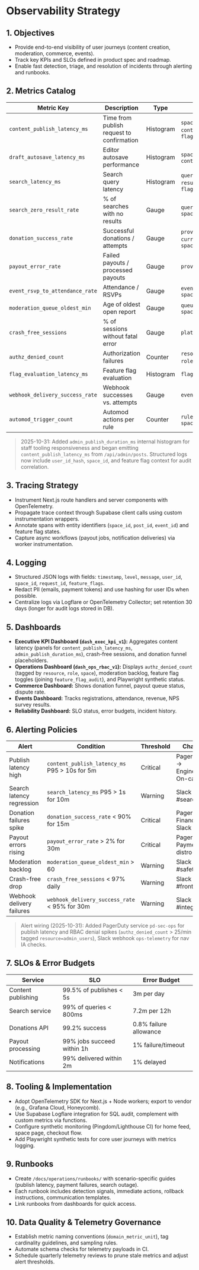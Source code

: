 # Observability Strategy

## 1. Objectives
- Provide end-to-end visibility of user journeys (content creation, moderation, commerce, events).
- Track key KPIs and SLOs defined in product spec and roadmap.
- Enable fast detection, triage, and resolution of incidents through alerting and runbooks.

## 2. Metrics Catalog
| Metric Key | Description | Type | Tags |
| --- | --- | --- | --- |
| `content_publish_latency_ms` | Time from publish request to confirmation | Histogram | `space`, `content_type`, `flag` |
| `draft_autosave_latency_ms` | Editor autosave performance | Histogram | `space`, `content_type` |
| `search_latency_ms` | Search query latency | Histogram | `query_type`, `result_count`, `flag` |
| `search_zero_result_rate` | % of searches with no results | Gauge | `query_type`, `space` |
| `donation_success_rate` | Successful donations / attempts | Gauge | `provider`, `currency`, `space` |
| `payout_error_rate` | Failed payouts / processed payouts | Gauge | `provider` |
| `event_rsvp_to_attendance_rate` | Attendance / RSVPs | Gauge | `event_type`, `space` |
| `moderation_queue_oldest_min` | Age of oldest open report | Gauge | `queue_type`, `space` |
| `crash_free_sessions` | % of sessions without fatal error | Gauge | `platform` |
| `authz_denied_count` | Authorization failures | Counter | `resource`, `role`, `space` |
| `flag_evaluation_latency_ms` | Feature flag evaluation | Histogram | `flag_key` |
| `webhook_delivery_success_rate` | Webhook successes vs. attempts | Gauge | `event_type` |
| `automod_trigger_count` | Automod actions per rule | Counter | `rule_type`, `space` |

> 2025-10-31: Added `admin_publish_duration_ms` internal histogram for staff tooling responsiveness and began emitting `content_publish_latency_ms` from `/api/admin/posts`. Structured logs now include `user_id_hash`, `space_id`, and feature flag context for audit correlation.

## 3. Tracing Strategy
- Instrument Next.js route handlers and server components with OpenTelemetry.
- Propagate trace context through Supabase client calls using custom instrumentation wrappers.
- Annotate spans with entity identifiers (`space_id`, `post_id`, `event_id`) and feature flag states.
- Capture async workflows (payout jobs, notification deliveries) via worker instrumentation.

## 4. Logging
- Structured JSON logs with fields: `timestamp`, `level`, `message`, `user_id`, `space_id`, `request_id`, `feature_flags`.
- Redact PII (emails, payment tokens) and use hashing for user IDs when possible.
- Centralize logs via Logflare or OpenTelemetry Collector; set retention 30 days (longer for audit logs stored in DB).

## 5. Dashboards
- **Executive KPI Dashboard (`dash_exec_kpi_v1`):** Aggregates content latency (panels for `content_publish_latency_ms`, `admin_publish_duration_ms`), crash-free sessions, and donation funnel placeholders.
- **Operations Dashboard (`dash_ops_rbac_v1`):** Displays `authz_denied_count` (tagged by `resource`, `role`, `space`), moderation backlog, feature flag toggles (joining `feature_flag_audit`), and Playwright synthetic status.
- **Commerce Dashboard:** Shows donation funnel, payout queue status, dispute rate.
- **Events Dashboard:** Tracks registrations, attendance, revenue, NPS survey results.
- **Reliability Dashboard:** SLO status, error budgets, incident history.

## 6. Alerting Policies
| Alert | Condition | Threshold | Channel |
| --- | --- | --- | --- |
| Publish latency high | `content_publish_latency_ms` P95 > 10s for 5m | Critical | PagerDuty → Engineering On-call |
| Search latency regression | `search_latency_ms` P95 > 1s for 10m | Warning | Slack #search |
| Donation failures spike | `donation_success_rate` < 90% for 15m | Critical | PagerDuty + Finance Slack |
| Payout errors rising | `payout_error_rate` > 2% for 30m | Critical | PagerDuty + Payments distro |
| Moderation backlog | `moderation_queue_oldest_min` > 60 | Warning | Slack #safety |
| Crash-free drop | `crash_free_sessions` < 97% daily | Warning | Slack #frontend |
| Webhook delivery failures | `webhook_delivery_success_rate` < 95% for 30m | Warning | Slack #integrations |

> Alert wiring (2025-10-31): Added PagerDuty service `pd-sec-ops` for publish latency and RBAC denial spikes (`authz_denied_count` > 25/min tagged `resource=admin_users`), Slack webhook `ops-telemetry` for nav IA checks.

## 7. SLOs & Error Budgets
| Service | SLO | Error Budget |
| --- | --- | --- |
| Content publishing | 99.5% of publishes < 5s | 3m per day |
| Search service | 99% of queries < 800ms | 7.2m per 12h |
| Donations API | 99.2% success | 0.8% failure allowance |
| Payout processing | 99% jobs succeed within 1h | 1% failure/timeout |
| Notifications | 99% delivered within 2m | 1% delayed |

## 8. Tooling & Implementation
- Adopt OpenTelemetry SDK for Next.js + Node workers; export to vendor (e.g., Grafana Cloud, Honeycomb).
- Use Supabase Logflare integration for SQL audit, complement with custom metrics via functions.
- Configure synthetic monitoring (Pingdom/Lighthouse CI) for home feed, space page, checkout flow.
- Add Playwright synthetic tests for core user journeys with metrics logging.

## 9. Runbooks
- Create `/docs/operations/runbooks/` with scenario-specific guides (publish latency, payment failures, search outage).
- Each runbook includes detection signals, immediate actions, rollback instructions, communication templates.
- Link runbooks from dashboards for quick access.

## 10. Data Quality & Telemetry Governance
- Establish metric naming conventions (`domain_metric_unit`), tag cardinality guidelines, and sampling rules.
- Automate schema checks for telemetry payloads in CI.
- Schedule quarterly telemetry reviews to prune stale metrics and adjust alert thresholds.
